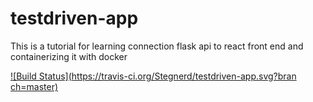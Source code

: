 # testdriven-app
This is a tutorial for learning connection flask api to react front end and containerizing it with docker


[![Build Status](https://travis-ci.org/Stegnerd/testdriven-app.svg?bran
ch=master)](https://travis-ci.org/Stegnerd/testdriven-app)
